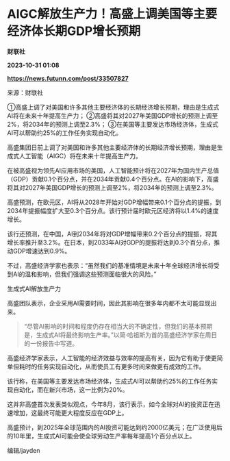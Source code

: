 # AIGC解放生产力！高盛上调美国等主要经济体长期GDP增长预期
**财联社**

**2023-10-31 01:08**

**https://news.futunn.com/post/33507827**

来源：财联社

①高盛上调了对美国和许多其他主要经济体的长期经济增长预期，理由是生成式AI将在未来十年提高生产力； ②高盛将其对2027年美国GDP增长的预测上调至2%，将2034年的预测上调至2.3%； ③在美国等主要发达市场经济体，生成式AI可以帮助约25%的工作任务实现自动化。

高盛集团日前上调了对美国和许多其他主要经济体的长期经济增长预期，理由是生成式人工智能（AIGC）将在未来十年提高生产力。

在被高盛视为领先AI应用市场的美国，人工智能预计将在2027年为国内生产总值（GDP）贡献0.1个百分点，并在2034年贡献0.4个百分点。在AI的影响下，高盛将其对2027年美国GDP增长的预测上调至2%，将2034年的预测上调至2.3%。

高盛预测，在欧元区，AI将从2028年开始对GDP增幅带来0.1个百分点的提振，到2034年提振幅度扩大至0.3个百分点。该行预计届时欧元区经济将以1.4%的速度增长。

该行还预测，在中国，AI到2034年将对GDP增幅带来0.2个百分点的提振，将其增长率推升至3.2%。在日本，到2033年AI对GDP的提振将达到0.3个百分点，推动GDP增速达到0.9%。

不过，高盛经济学家也表示：“虽然我们的基准情境是未来十年全球经济增长将受到AI的温和影响，但我们强调这些预测面临很大的风险。”

生成式AI解放生产力

高盛团队表示，企业采用AI需要时间，因此其影响在很多年内都不太可能显现出来。

> “尽管AI影响的时间和程度仍存在相当大的不确定性，但我们的基本预期是，生成式AI将最终影响生产率。”以简·哈祖斯为首的高盛经济学家在周日的一份报告中写道。

高盛经济学家表示，人工智能的经济效益与效率的提高有关，因为它有助于使更简单但耗时的任务实现自动化，从而使员工有更多时间来做更有成效的工作。

该行称，在美国等主要发达市场经济体，生成式AI可以帮助约25%的工作任务实现自动化，而在新兴市场，这一比例为20%。

这并非高盛首次发表类似观点，今年8月，该行表示，如今全球对AI的投资正在迅速增加，这最终可能更大程度反应在GDP上。

高盛预计，到2025年全球范围内的AI投资可能达到约2000亿美元；在广泛使用后的10年里，生成式AI可能会使全球劳动生产率每年提高1个百分点以上。

编辑/jayden